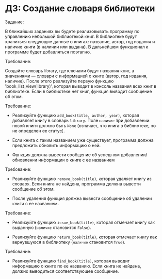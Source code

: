 # ДЗ: Создание словаря библиотеки

Задание: 

В ближайших заданиях вы будете реализовывать программу по управлению небольшой библиотекой книг. В библиотеке будут храниться следующие данные о книгах: название, автор, год издания и наличие книги (в наличии или выдана). В дальнейшем функционал к программе будет добавляться поэтапно.

Требование:

Создайте словарь library, где ключами будут названия книг, а значениями — словари с информацией о книге (автор, год издания, наличие).  После этого реализуйте первую функцию 'book_list_view(library)', которая выводит в консоль названия всех книг в библиотеке. Если в библиотеке нет книг, функция выводит сообщение об этом.

Требование:

   - Реализуйте функцию `add_book(title, author, year)`, которая добавляет книгу в словарь `library`. Поле `наличие` при добавлении новой книги должно быть `None` (означает, что книга в библиотеке, но не определен ее статус).

   - Если книга с таким названием уже существует, программа должна предложить обновить информацию о ней.

   - Функция должна вывести сообщение об успешном добавлении/обновлении информации о книге с ее названием

Требование:

   - Реализуйте функцию `remove_book(title)`, которая удаляет книгу из словаря. Если книга не найдена, программа должна вывести сообщение об этом.

   - После удаления функция должна вывести сообщение об удалении книги с ее названием.

Требование:

   - Реализуйте функцию `issue_book(title)`, которая отмечает книгу как выданную (`наличие` становится `False`).

   - Реализуйте функцию `return_book(title)`, которая отмечает книгу как вернувшуюся в библиотеку (`наличие` становится `True`).

Требование:

   - Реализуйте функцию `find_book(title)`, которая выводит информацию о книге по ее названию. Если книга не найдена, должно выводиться соответствующее сообщение.